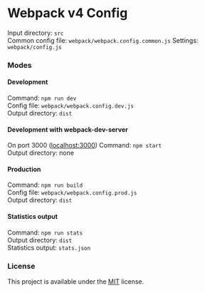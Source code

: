 # Webpack v4 Config

Input directory: `src`  
Common config file: `webpack/webpack.config.common.js`
Settings: `webpack/config.js`

### Modes

#### Development

Command: `npm run dev`  
Config file: `webpack/webpack.config.dev.js`  
Output directory: `dist`

#### Development with webpack-dev-server

On port 3000 ([localhost:3000](http://localhost:3000/))
Command: `npm start`  
Output directory: none  

#### Production

Command: `npm run build`  
Config file: `webpack/webpack.config.prod.js`  
Output directory: `dist`  

#### Statistics output

Command: `npm run stats`  
Output directory: `dist`  
Statistics output: `stats.json`

### License
This project is available under the [MIT](./license) license. 
